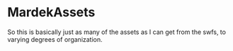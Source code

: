 # MardekAssets

So this is basically just as many of the assets as I can get from the swfs, to varying degrees of organization.